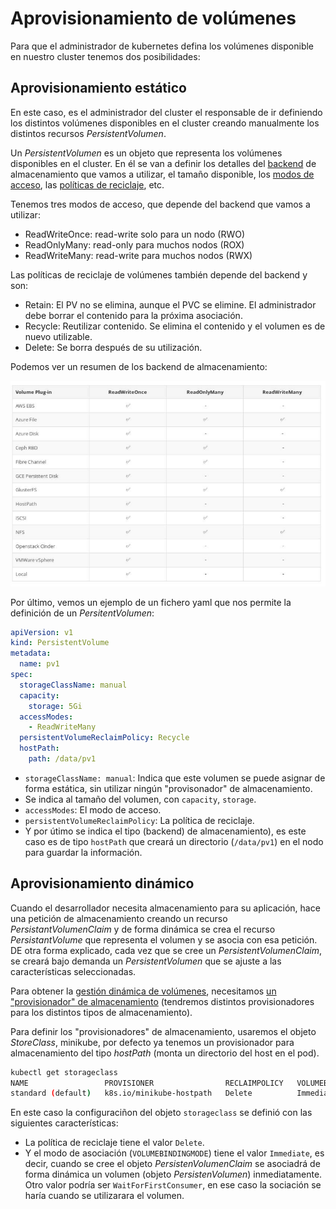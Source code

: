 # Aprovisionamiento de volúmenes

Para que el administrador de kubernetes defina los volúmenes disponible en nuestro cluster tenemos dos posibilidades:


## Aprovisionamiento estático

En este caso, es el administrador del cluster el responsable de ir definiendo los distintos volúmenes disponibles en el cluster creando manualmente los distintos recursos *PersistentVolumen*.

Un *PersistentVolumen* es un objeto que representa los volúmenes disponibles en el cluster. En él se van a definir los detalles del [backend](https://kubernetes.io/docs/concepts/storage/persistent-volumes/#types-of-persistent-volumes) de almacenamiento que vamos a utilizar, el tamaño disponible, los [modos de acceso](https://kubernetes.io/docs/concepts/storage/persistent-volumes/#access-modes), las [políticas de reciclaje](https://kubernetes.io/docs/concepts/storage/persistent-volumes/#reclaim-policy), etc.

Tenemos tres modos de acceso, que depende del backend que vamos a utilizar: 

* ReadWriteOnce: read-write solo para un nodo (RWO) 
* ReadOnlyMany: read-only para muchos nodos (ROX) 
* ReadWriteMany: read-write para muchos nodos (RWX)

Las políticas de reciclaje de volúmenes también depende del backend y son: 

* Retain: El PV no se elimina, aunque el PVC se elimine. El administrador debe borrar el contenido para la próxima asociación. 
* Recycle: Reutilizar contenido. Se elimina el contenido y el volumen es de nuevo utilizable.
* Delete: Se borra después de su utilización.

Podemos ver un resumen de los backend de almacenamiento:

![backend](img/backend.png)

Por último, vemos un ejemplo de un fichero yaml que nos permite la definición de un *PersitentVolumen*:

```yaml
apiVersion: v1
kind: PersistentVolume
metadata:
  name: pv1
spec:
  storageClassName: manual
  capacity:
    storage: 5Gi
  accessModes:
    - ReadWriteMany
  persistentVolumeReclaimPolicy: Recycle
  hostPath:
    path: /data/pv1
```

* `storageClassName: manual`: Indica que este volumen se puede asignar de forma estática, sin utilizar ningún "provisonador" de almacenamiento.
* Se indica al tamaño del volumen, con `capacity`, `storage`.
* `accessModes`: El modo de acceso.
* `persistentVolumeReclaimPolicy`: La política de reciclaje.
* Y por útimo se indica el tipo (backend) de almacenamiento), es este caso es de tipo `hostPath` que creará un directorio (`/data/pv1`) en el nodo para guardar la información.

## Aprovisionamiento dinámico

Cuando el desarrollador necesita almacenamiento para su aplicación, hace una petición de almacenamiento creando un recurso *PersistantVolumenClaim* y de forma dinámica se crea el recurso *PersistantVolume* que representa el volumen y se asocia con esa petición. DE otra forma explicado, cada vez que se cree un *PersistentVolumenClaim*, se creará bajo demanda un *PersistentVolumen* que se ajuste a las características seleccionadas.

Para obtener la [gestión dinámica de volúmenes](https://kubernetes.io/docs/concepts/storage/dynamic-provisioning/), necesitamos [un "provisionador" de almacenamiento](https://kubernetes.io/docs/concepts/storage/storage-classes/#provisioner) (tendremos distintos provisionadores para los distintos tipos de almacenamiento).

Para definir los "provisionadores" de almacenamiento, usaremos el objeto *StoreClass*, minikube, por defecto ya tenemos un provisionador para almacenamiento del tipo *hostPath* (monta un directorio del host en el pod).

```bash
kubectl get storageclass
NAME                 PROVISIONER                RECLAIMPOLICY   VOLUMEBINDINGMODE   ALLOWVOLUMEEXPANSION   AGE
standard (default)   k8s.io/minikube-hostpath   Delete          Immediate           false                  46d
```

En este caso la configuraciñon del objeto `storageclass` se definió con las siguientes características:

* La política de reciclaje tiene el valor `Delete`.
* Y el modo de asociación (`VOLUMEBINDINGMODE`) tiene el valor `Immediate`, es decir, cuando se cree el objeto *PersistenVolumenClaim* se asociadrá de forma dinámica un volumen (objeto *PersistenVolumen*) inmediatamente. Otro valor podría ser `WaitForFirstConsumer`, en ese caso la sociación se haría cuando se utilizarara el volumen.
